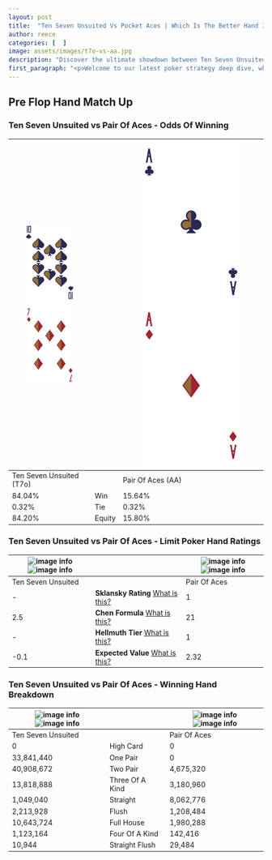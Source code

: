```yaml
---
layout: post
title:  "Ten Seven Unsuited Vs Pocket Aces | Which Is The Better Hand In Poker? A Complete Guide"
author: reece
categories: [  ]
image: assets/images/t7o-vs-aa.jpg
description: "Discover the ultimate showdown between Ten Seven Unsuited and Pair Of Aces in poker! Uncover the odds, strategies, and scenarios where one hand triumphs over the other. Get ready to up your poker game with this thrilling analysis."
first_paragraph: "<p>Welcome to our latest poker strategy deep dive, where we're pitting two distinct hands against each other in a high-stakes showdown: Ten Seven Unsuited vs Pair Of Aces.</p><p>In the dynamic world of poker, every decision counts, and knowing which hand holds the upper hand is key to your success at the table.</p><p>In this article, we'll dissect these two hands, explore the scenarios where one dominates the other, and equip you with the knowledge to make strategic choices that can tip the odds in your favor.</p><p>Get ready to unravel the intriguing dynamics of these poker hands and elevate your game to new heights.</p>"
---
```




[comment]: # (sp0)

## Pre Flop Hand Match Up

<div class="table hand-ratings" markdown="1"> 



### Ten Seven Unsuited vs Pair Of Aces - Odds Of Winning


    
| ![image info](assets/images/hand1/t.png) ![image info](assets/images/hand1/7o.png) |  | ![image info](assets/images/hand2/a.png) ![image info](assets/images/hand2/ao.png) |
| -------- | -------- | -------- |
| Ten Seven Unsuited (T7o) |  | Pair Of Aces (AA) |
| 84.04% | Win | 15.64% |
| 0.32% | Tie | 0.32% |
| 84.20% | Equity | 15.80% |




[comment]: # (sp1)



### Ten Seven Unsuited vs Pair Of Aces - Limit Poker Hand Ratings


    
| ![image info](https://www.riverpairs.com/assets/images/hand1/t.png) ![image info](https://www.riverpairs.com/assets/images/hand1/7o.png) |  | ![image info](https://www.riverpairs.com/assets/images/hand2/a.png) ![image info](https://www.riverpairs.com/assets/images/hand2/ao.png) |
| -------- | -------- | -------- |
| Ten Seven Unsuited |  | Pair Of Aces |
| - | **Sklansky Rating** [What is this?](/sklansky-rating-explained) | 1 |
| 2.5 | **Chen Formula** [What is this?](/chen-formula-explained) | 21 |
| - | **Hellmuth Tier** [What is this?](/Hellmuth-tier-explained) | 1 |
| -0.1 | **Expected Value** [What is this?](/expected-value-explained) | 2.32 |




[comment]: # (sp2)



### Ten Seven Unsuited vs Pair Of Aces - Winning Hand Breakdown


    
| ![image info](https://www.riverpairs.com/assets/images/hand1/t.png) ![image info](https://www.riverpairs.com/assets/images/hand1/7o.png) |  | ![image info](https://www.riverpairs.com/assets/images/hand2/a.png) ![image info](https://www.riverpairs.com/assets/images/hand2/ao.png) |
| -------- | -------- | -------- |
| Ten Seven Unsuited |  | Pair Of Aces |
| 0 | High Card | 0 |
| 33,841,440 | One Pair | 0 |
| 40,908,672 | Two Pair | 4,675,320 |
| 13,818,888 | Three Of A Kind | 3,180,960 |
| 1,049,040 | Straight | 8,062,776 |
| 2,213,928 | Flush | 1,208,484 |
| 10,643,724 | Full House | 1,980,288 |
| 1,123,164 | Four Of A Kind | 142,416 |
| 10,944 | Straight Flush | 29,484 |




[comment]: # (sp3)



</div>

[comment]: # (sp4)



[comment]: # (sp5)

